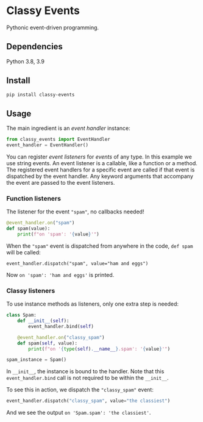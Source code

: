 # Classy Events

Pythonic event-driven programming.

## Dependencies

Python 3.8, 3.9

## Install

```bash
pip install classy-events
```

## Usage

The main ingredient is an *event handler* instance:

```python
from classy_events import EventHandler
event_handler = EventHandler()
```

You can register *event listeners* for *events* of any type.
In this example we use string events.
An event listener is a callable, like a function or a method. 
The registered event handlers for a specific event are called if 
that event is dispatched by the event handler. 
Any keyword arguments that accompany the event are passed to the event 
listeners. 

### Function listeners

The listener for the event `"spam"`, no callbacks needed!

```python
@event_handler.on("spam")
def spam(value):
    print(f"on 'spam': '{value}'")
```

When the `"spam"` event is dispatched from anywhere in the code, `def spam` will be called:

```jupyterpython
event_handler.dispatch("spam", value="ham and eggs")
```

Now `on 'spam': 'ham and eggs'` is printed.

### Classy listeners

To use instance methods as listeners, only one extra step is needed:

```python
class Spam:
    def __init__(self):
        event_handler.bind(self)

    @event_handler.on("classy_spam")
    def spam(self, value):
        print(f"on '{type(self).__name__}.spam': '{value}'")

spam_instance = Spam()
```

In `__init__`, the instance is bound to the handler. Note that this 
`event_handler.bind` call is not required to be within the `__init__`.

To see this in action, we dispatch the `"classy_spam"` event:

```python
event_handler.dispatch("classy_spam", value="the classiest")
```

And we see the output `on 'Spam.spam': 'the classiest'`.
